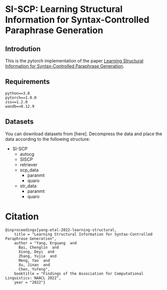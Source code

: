 # SI-SCP: Learning Structural Information for Syntax-Controlled Paraphrase Generation
## Introdution
This is the pytorch implementation of the paper [Learning Structural Information for Syntax-Controlled Paraphrase Generation](https://aclanthology.org/2022.findings-naacl.160/).
## Requirements
```
python==3.8
pytorch==1.8.0
zss==1.2.0
wandb==0.12.9
```
## Datasets
You can download datasets from [here]. Decompress the data and place the data according to the following structure:
+ SI-SCP
  + autocg
  + SISCP
  + retriever
  + scp_data
    + paranmt
    + quaro
  + str_data
    + paranmt
    + quaro

# Citation
```
@inproceedings{yang-etal-2022-learning-structural,
    title = "Learning Structural Information for Syntax-Controlled Paraphrase Generation",
    author = "Yang, Erguang  and
      Bai, Chenglin  and
      Xiong, Deyi  and
      Zhang, Yujie  and
      Meng, Yao  and
      Xu, Jinan  and
      Chen, Yufeng",
    booktitle = "Findings of the Association for Computational Linguistics: NAACL 2022",
    year = "2022"}
```
